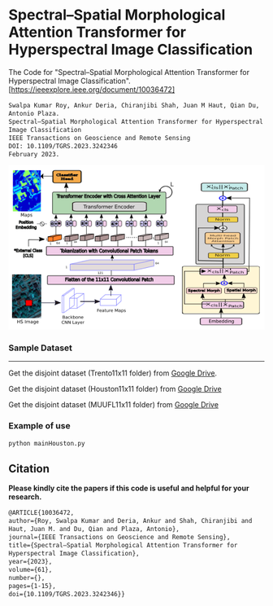 # Spectral–Spatial Morphological Attention Transformer for Hyperspectral Image Classification
The Code for "Spectral–Spatial Morphological Attention Transformer for Hyperspectral Image Classification". [https://ieeexplore.ieee.org/document/10036472]
```
Swalpa Kumar Roy, Ankur Deria, Chiranjibi Shah, Juan M Haut, Qian Du, Antonio Plaza.
Spectral–Spatial Morphological Attention Transformer for Hyperspectral Image Classification
IEEE Transactions on Geoscience and Remote Sensing
DOI: 10.1109/TGRS.2023.3242346
February 2023.
```

![3DGAMO](./images/SSPMORPHTRANS.png)


### Sample Dataset
___________

Get the disjoint dataset (Trento11x11 folder) from [Google Drive](https://drive.google.com/drive/folders/1HK3eL3loI4Wd-RFr1psLLmVLTVDLctGd?usp=sharing).

Get the disjoint dataset (Houston11x11 folder) from [Google Drive](https://drive.google.com/drive/folders/1OnLkDpqMtNJy0DRS6YsKKbSqQiiUSgro?usp=sharing)

Get the disjoint dataset (MUUFL11x11 folder) from [Google Drive](https://drive.google.com/drive/folders/1oTUAE3QiVb80sFNi6rvHukFTfZn-lJR_?usp=sharing)



### Example of use
```
python mainHouston.py
```

Citation
---------------------

**Please kindly cite the papers if this code is useful and helpful for your research.**

    @ARTICLE{10036472,
    author={Roy, Swalpa Kumar and Deria, Ankur and Shah, Chiranjibi and Haut, Juan M. and Du, Qian and Plaza, Antonio},
    journal={IEEE Transactions on Geoscience and Remote Sensing},
    title={Spectral–Spatial Morphological Attention Transformer for Hyperspectral Image Classification},
    year={2023},
    volume={61},
    number={},
    pages={1-15},
    doi={10.1109/TGRS.2023.3242346}}
